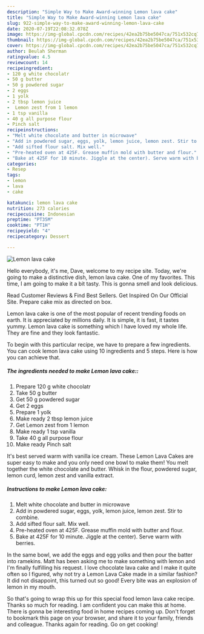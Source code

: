 ```yaml
---
description: "Simple Way to Make Award-winning Lemon lava cake"
title: "Simple Way to Make Award-winning Lemon lava cake"
slug: 922-simple-way-to-make-award-winning-lemon-lava-cake
date: 2020-07-19T22:08:32.078Z
image: https://img-global.cpcdn.com/recipes/42ea2b75be5047ca/751x532cq70/lemon-lava-cake-recipe-main-photo.jpg
thumbnail: https://img-global.cpcdn.com/recipes/42ea2b75be5047ca/751x532cq70/lemon-lava-cake-recipe-main-photo.jpg
cover: https://img-global.cpcdn.com/recipes/42ea2b75be5047ca/751x532cq70/lemon-lava-cake-recipe-main-photo.jpg
author: Beulah Sherman
ratingvalue: 4.5
reviewcount: 14
recipeingredient:
- 120 g white chocolatr
- 50 g butter
- 50 g powdered sugar
- 2 eggs
- 1 yolk
- 2 tbsp lemon juice
-  Lemon zest from 1 lemon
- 1 tsp vanilla
- 40 g all purpose flour
- Pinch salt
recipeinstructions:
- "Melt white chocolate and butter in microwave"
- "Add in powdered sugar, eggs, yolk, lemon juice, lemon zest. Stir to combine."
- "Add sifted flour salt. Mix well."
- "Pre-heated oven at 425F. Grease muffin mold with butter and flour."
- "Bake at 425F for 10 minute. Jiggle at the center). Serve warm with berries."
categories:
- Resep
tags:
- lemon
- lava
- cake

katakunci: lemon lava cake
nutrition: 273 calories
recipecuisine: Indonesian
preptime: "PT35M"
cooktime: "PT1H"
recipeyield: "4"
recipecategory: Dessert

---
```



![Lemon lava cake](https://img-global.cpcdn.com/recipes/42ea2b75be5047ca/751x532cq70/lemon-lava-cake-recipe-main-photo.jpg)

Hello everybody, it's me, Dave, welcome to my recipe site. Today, we're going to make a distinctive dish, lemon lava cake. One of my favorites. This time, I am going to make it a bit tasty. This is gonna smell and look delicious.

Read Customer Reviews &amp; Find Best Sellers. Get Inspired On Our Official Site. Prepare cake mix as directed on box.

Lemon lava cake is one of the most popular of recent trending foods on earth. It is appreciated by millions daily. It is simple, it is fast, it tastes yummy. Lemon lava cake is something which I have loved my whole life. They are fine and they look fantastic.


To begin with this particular recipe, we have to prepare a few ingredients. You can cook lemon lava cake using 10 ingredients and 5 steps. Here is how you can achieve that.

##### The ingredients needed to make Lemon lava cake::

1. Prepare 120 g white chocolatr
1. Take 50 g butter
1. Get 50 g powdered sugar
1. Get 2 eggs
1. Prepare 1 yolk
1. Make ready 2 tbsp lemon juice
1. Get  Lemon zest from 1 lemon
1. Make ready 1 tsp vanilla
1. Take 40 g all purpose flour
1. Make ready Pinch salt


It&#39;s best served warm with vanilla ice cream. These Lemon Lava Cakes are super easy to make and you only need one bowl to make them! You melt together the white chocolate and butter. Whisk in the flour, powdered sugar, lemon curd, lemon zest and vanilla extract. 

##### Instructions to make Lemon lava cake:

1. Melt white chocolate and butter in microwave
1. Add in powdered sugar, eggs, yolk, lemon juice, lemon zest. Stir to combine.
1. Add sifted flour salt. Mix well.
1. Pre-heated oven at 425F. Grease muffin mold with butter and flour.
1. Bake at 425F for 10 minute. Jiggle at the center). Serve warm with berries.


In the same bowl, we add the eggs and egg yolks and then pour the batter into ramekins. Matt has been asking me to make something with lemon and I&#39;m finally fulfilling his request. I love chocolate lava cake and I make it quite often so I figured, why not try a Lemon Lava Cake made in a similar fashion? It did not disappoint, this turned out so good! Every bite was an explosion of lemon in my mouth. 

So that's going to wrap this up for this special food lemon lava cake recipe. Thanks so much for reading. I am confident you can make this at home. There is gonna be interesting food in home recipes coming up. Don't forget to bookmark this page on your browser, and share it to your family, friends and colleague. Thanks again for reading. Go on get cooking!

